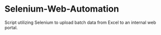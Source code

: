 # Selenium-Web-Automation
Script utilizing Selenium to upload batch data from Excel to an internal web portal.
